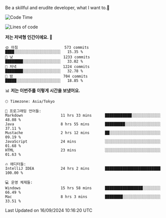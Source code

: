 Be a skillful and erudite developer, what I want to.👶

<!--START_SECTION:waka-->
![Code Time](http://img.shields.io/badge/Code%20Time-1%2C273%20hrs%202%20mins-blue)

![Lines of code](https://img.shields.io/badge/%EC%A0%80%EB%8A%94%20%EC%97%AC%ED%83%9C%EA%B9%8C%EC%A7%80%20-2.9%20million%20%EC%A4%84%EC%9D%98%20%EC%BD%94%EB%93%9C%EB%A5%BC%20%EC%9E%91%EC%84%B1%ED%96%88%EC%96%B4%EC%9A%94.-blue)

**저는 저녁형 인간이에요. 🦉** 

```text
🌞 아침                     573 commits         ████░░░░░░░░░░░░░░░░░░░░░   15.35 % 
🌆 낮　                     1233 commits        ████████░░░░░░░░░░░░░░░░░   33.02 % 
🌃 저녁                     1224 commits        ████████░░░░░░░░░░░░░░░░░   32.78 % 
🌙 밤　                     704 commits         █████░░░░░░░░░░░░░░░░░░░░   18.85 % 
```


📊 **저는 이번주를 이렇게 시간을 보냈어요.** 

```text
🕑︎ Timezone: Asia/Tokyo

💬 프로그래밍 언어들: 
Markdown                 11 hrs 33 mins      ████████████░░░░░░░░░░░░░   48.08 % 
Java                     8 hrs 55 mins       █████████░░░░░░░░░░░░░░░░   37.11 % 
Mustache                 2 hrs 12 mins       ██░░░░░░░░░░░░░░░░░░░░░░░   09.19 % 
JavaScript               24 mins             ░░░░░░░░░░░░░░░░░░░░░░░░░   01.68 % 
HTML                     23 mins             ░░░░░░░░░░░░░░░░░░░░░░░░░   01.63 % 

🔥 에디터들: 
IntelliJ IDEA            24 hrs 2 mins       █████████████████████████   100.00 % 

💻 운영 체제들: 
Windows                  15 hrs 58 mins      █████████████████░░░░░░░░   66.49 % 
Mac                      8 hrs 3 mins        ████████░░░░░░░░░░░░░░░░░   33.51 % 
```


 Last Updated on 16/09/2024 10:16:20 UTC
<!--END_SECTION:waka-->
